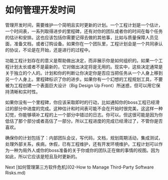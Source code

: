 # 如何管理开发时间

管理开发时间，需要维护一个简明且实时更新的计划。一个工程计划是一个估计，一个时间表，一系列取得进步的里程碑，还有对你的团队或者你的时间在每个任务的估计和安排。这也应该包括你需要记得去做的其他事，比如与质量保障人员见面，准备文档，或者订购设备。如果你在一个团队里，工程计划会是一个共同承认的协议，不论是在开始，还是进行的过程中。

功能工程计划存在的意义是帮助做出决定，而非展示你是如何组织的。如果一个工程计划太长或者不是最新的，它对做出决定将是无用的。现实中，这些决定通常是关于独立的个人的。计划和你的判断让你决定你是否应当把任务从一个人身上移到另一个人身上。里程碑标识了你的进步。如果你有一个幻想的工程规划工具，不要被为工程创建一个表面巨大设计（Big Design Up Front）所迷惑，但可以用它保持清晰和实时性。

如果你没有一个里程碑，你应该采取即时的行动，比如通知你的boss工程已经滑过的部分中进度的完成。这种估计和时间表可能不会在开始时很完美，这这样一种幻觉，你能够填补工程的上一个部分中错过的日志。你可以。但这很可能是因为你低估了那个部分或者高估了一部分。所以工程进度的完成已经滑过了，不管你是否喜欢。

确保你的计划包括了：内部团队会议，写代码，文档，规划周期活动，集成测试，处理外部关系，疾病，休假，已有工程维护，还有开发环境维护。工程计划可以作为一种为局外人或你的boss准备的关于你或你的团队正在做的事情的视图。因为如此，所以它应该是短且及时更新的。

Next [如何管理第三方软件危机](02-How to Manage Third-Party Software Risks.md)
